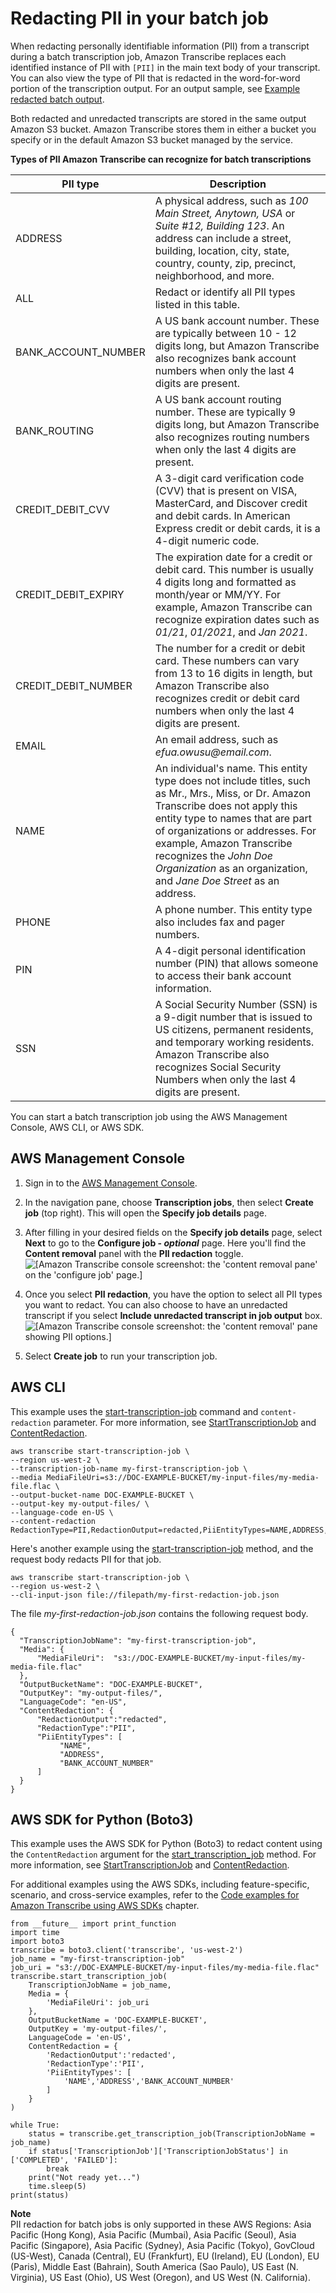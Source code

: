 # Redacting PII in your batch job<a name="pii-redaction-batch"></a>

When redacting personally identifiable information \(PII\) from a transcript during a batch transcription job, Amazon Transcribe replaces each identified instance of PII with `[PII]` in the main text body of your transcript\. You can also view the type of PII that is redacted in the word\-for\-word portion of the transcription output\. For an output sample, see [Example redacted batch output](pii-redaction-output.md#pii-redaction-output-batch)\.

Both redacted and unredacted transcripts are stored in the same output Amazon S3 bucket\. Amazon Transcribe stores them in either a bucket you specify or in the default Amazon S3 bucket managed by the service\.


**Types of PII Amazon Transcribe can recognize for batch transcriptions**  

| PII type | Description | 
| --- | --- | 
| ADDRESS | A physical address, such as *100 Main Street, Anytown, USA* or *Suite \#12, Building 123*\. An address can include a street, building, location, city, state, country, county, zip, precinct, neighborhood, and more\.  | 
| ALL | Redact or identify all PII types listed in this table\. | 
| BANK\_ACCOUNT\_NUMBER | A US bank account number\. These are typically between 10 \- 12 digits long, but Amazon Transcribe also recognizes bank account numbers when only the last 4 digits are present\. | 
| BANK\_ROUTING | A US bank account routing number\. These are typically 9 digits long, but Amazon Transcribe also recognizes routing numbers when only the last 4 digits are present\. | 
| CREDIT\_DEBIT\_CVV | A 3\-digit card verification code \(CVV\) that is present on VISA, MasterCard, and Discover credit and debit cards\. In American Express credit or debit cards, it is a 4\-digit numeric code\. | 
| CREDIT\_DEBIT\_EXPIRY | The expiration date for a credit or debit card\. This number is usually 4 digits long and formatted as month/year or MM/YY\. For example, Amazon Transcribe can recognize expiration dates such as *01/21*, *01/2021*, and *Jan 2021*\. | 
| CREDIT\_DEBIT\_NUMBER | The number for a credit or debit card\. These numbers can vary from 13 to 16 digits in length, but Amazon Transcribe also recognizes credit or debit card numbers when only the last 4 digits are present\. | 
| EMAIL | An email address, such as *efua\.owusu@email\.com*\. | 
| NAME | An individual's name\. This entity type does not include titles, such as Mr\., Mrs\., Miss, or Dr\. Amazon Transcribe does not apply this entity type to names that are part of organizations or addresses\. For example, Amazon Transcribe recognizes the *John Doe Organization* as an organization, and *Jane Doe Street* as an address\. | 
| PHONE | A phone number\. This entity type also includes fax and pager numbers\. | 
| PIN | A 4\-digit personal identification number \(PIN\) that allows someone to access their bank account information\. | 
| SSN | A Social Security Number \(SSN\) is a 9\-digit number that is issued to US citizens, permanent residents, and temporary working residents\. Amazon Transcribe also recognizes Social Security Numbers when only the last 4 digits are present\. | 

You can start a batch transcription job using the AWS Management Console, AWS CLI, or AWS SDK\.

## AWS Management Console<a name="redaction-console-batch"></a>

1. Sign in to the [AWS Management Console](https://console.aws.amazon.com/transcribe/)\.

1. In the navigation pane, choose **Transcription jobs**, then select **Create job** \(top right\)\. This will open the **Specify job details** page\.

1. After filling in your desired fields on the **Specify job details** page, select **Next** to go to the **Configure job \- *optional*** page\. Here you'll find the **Content removal** panel with the **PII redaction** toggle\.  
![\[Amazon Transcribe console screenshot: the 'content removal pane' on the 'configure job' page.\]](http://docs.aws.amazon.com/transcribe/latest/dg/images/content-redact.png)

1. Once you select **PII redaction**, you have the option to select all PII types you want to redact\. You can also choose to have an unredacted transcript if you select **Include unredacted transcript in job output** box\.  
![\[Amazon Transcribe console screenshot: the 'content removal' pane showing PII options.\]](http://docs.aws.amazon.com/transcribe/latest/dg/images/content-redact-select.png)

1. Select **Create job** to run your transcription job\.

## AWS CLI<a name="redaction-cli"></a>

This example uses the [start\-transcription\-job](https://awscli.amazonaws.com/v2/documentation/api/latest/reference/transcribe/start-transcription-job.html) command and `content-redaction` parameter\. For more information, see [StartTranscriptionJob](https://docs.aws.amazon.com/transcribe/latest/APIReference/API_StartTranscriptionJob.html) and [ContentRedaction](https://docs.aws.amazon.com/transcribe/latest/APIReference/API_ContentRedaction.html)\.

```
aws transcribe start-transcription-job \
--region us-west-2 \
--transcription-job-name my-first-transcription-job \
--media MediaFileUri=s3://DOC-EXAMPLE-BUCKET/my-input-files/my-media-file.flac \
--output-bucket-name DOC-EXAMPLE-BUCKET \
--output-key my-output-files/ \
--language-code en-US \
--content-redaction  RedactionType=PII,RedactionOutput=redacted,PiiEntityTypes=NAME,ADDRESS,BANK_ACCOUNT_NUMBER
```

Here's another example using the [start\-transcription\-job](https://awscli.amazonaws.com/v2/documentation/api/latest/reference/transcribe/start-transcription-job.html) method, and the request body redacts PII for that job\.

```
aws transcribe start-transcription-job \
--region us-west-2 \
--cli-input-json file://filepath/my-first-redaction-job.json
```

The file *my\-first\-redaction\-job\.json* contains the following request body\.

```
{
  "TranscriptionJobName": "my-first-transcription-job",
  "Media": {
      "MediaFileUri":  "s3://DOC-EXAMPLE-BUCKET/my-input-files/my-media-file.flac"
  },
  "OutputBucketName": "DOC-EXAMPLE-BUCKET",
  "OutputKey": "my-output-files/", 
  "LanguageCode": "en-US",
  "ContentRedaction": {
      "RedactionOutput":"redacted",
      "RedactionType":"PII",
      "PiiEntityTypes": [
           "NAME",
           "ADDRESS",
           "BANK_ACCOUNT_NUMBER"	
      ]
  }
}
```

## AWS SDK for Python \(Boto3\)<a name="redaction-python-batch"></a>

This example uses the AWS SDK for Python \(Boto3\) to redact content using the `ContentRedaction` argument for the [start\_transcription\_job](https://boto3.amazonaws.com/v1/documentation/api/latest/reference/services/transcribe.html#TranscribeService.Client.start_transcription_job) method\. For more information, see [StartTranscriptionJob](https://docs.aws.amazon.com/transcribe/latest/APIReference/API_StartTranscriptionJob.html) and [ContentRedaction](https://docs.aws.amazon.com/transcribe/latest/APIReference/API_ContentRedaction.html)\.

For additional examples using the AWS SDKs, including feature\-specific, scenario, and cross\-service examples, refer to the [Code examples for Amazon Transcribe using AWS SDKs](service_code_examples.md) chapter\.

```
from __future__ import print_function
import time
import boto3
transcribe = boto3.client('transcribe', 'us-west-2')
job_name = "my-first-transcription-job"
job_uri = "s3://DOC-EXAMPLE-BUCKET/my-input-files/my-media-file.flac"
transcribe.start_transcription_job(
    TranscriptionJobName = job_name,
    Media = {
        'MediaFileUri': job_uri
    },
    OutputBucketName = 'DOC-EXAMPLE-BUCKET',
    OutputKey = 'my-output-files/', 
    LanguageCode = 'en-US', 
    ContentRedaction = { 
        'RedactionOutput':'redacted',
        'RedactionType':'PII', 
        'PiiEntityTypes': [
            'NAME','ADDRESS','BANK_ACCOUNT_NUMBER'
        ]
    }
)

while True:
    status = transcribe.get_transcription_job(TranscriptionJobName = job_name)
    if status['TranscriptionJob']['TranscriptionJobStatus'] in ['COMPLETED', 'FAILED']:
        break
    print("Not ready yet...")
    time.sleep(5)
print(status)
```

**Note**  
PII redaction for batch jobs is only supported in these AWS Regions: Asia Pacific \(Hong Kong\), Asia Pacific \(Mumbai\), Asia Pacific \(Seoul\), Asia Pacific \(Singapore\), Asia Pacific \(Sydney\), Asia Pacific \(Tokyo\), GovCloud \(US\-West\), Canada \(Central\), EU \(Frankfurt\), EU \(Ireland\), EU \(London\), EU \(Paris\), Middle East \(Bahrain\), South America \(Sao Paulo\), US East \(N\. Virginia\), US East \(Ohio\), US West \(Oregon\), and US West \(N\. California\)\.